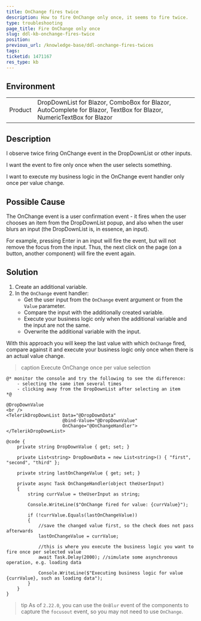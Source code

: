 ```yaml
---
title: OnChange fires twice
description: How to fire OnChange only once, it seems to fire twice.
type: troubleshooting
page_title: Fire OnChange only once
slug: ddl-kb-onchange-fires-twice
position: 
previous_url: /knowledge-base/ddl-onchange-fires-twices
tags: 
ticketid: 1471167
res_type: kb
---
```


## Environment
<table>
	<tbody>
		<tr>
			<td>Product</td>
			<td>DropDownList for Blazor, ComboBox for Blazor, AutoComplete for Blazor, TextBox for Blazor, NumericTextBox for Blazor</td>
		</tr>
	</tbody>
</table>


## Description

I observe twice firing OnChange event in the DropDownList or other inputs.

I want the event to fire only once when the user selects something.

I want to execute my business logic in the OnChange event handler only once per value change.

## Possible Cause

The OnChange event is a user confirmation event - it fires when the user chooses an item from the DropDownList popup, and also when the user blurs an input (the DropDownList is, in essence, an input).

For example, pressing Enter in an input will fire the event, but will not remove the focus from the input. Thus, the next click on the page (on a button, another component) will fire the event again.

## Solution

1. Create an additional variable.
1. In the `OnChange` event handler:
    * Get the user input from the `OnChange` event argument or from the `Value` parameter.
    * Compare the input with the additionally created variable.
    * Execute your business logic only when the additional variable and the input are not the same.
    * Overwrite the additional variable with the input.

With this approach you will keep the last value with which `OnChange` fired, compare against it and execute your business logic only once when there is an actual value change.

>caption Execute OnChange once per value selection

````CSHTML
@* monitor the console and try the following to see the difference:
    - selecting the same item several times
    - clicking away from the DropDownList after selecting an item
*@

@DropDownValue
<br />
<TelerikDropDownList Data="@DropDownData"
                     @bind-Value="@DropDownValue"
                     OnChange="@OnChangeHandler">
</TelerikDropDownList>

@code {
    private string DropDownValue { get; set; }

    private List<string> DropDownData = new List<string>() { "first", "second", "third" };

    private string lastOnChangeValue { get; set; }

    private async Task OnChangeHandler(object theUserInput)
    {
        string currValue = theUserInput as string;

        Console.WriteLine($"OnChange fired for value: {currValue}");

        if (!currValue.Equals(lastOnChangeValue))
        {
            //save the changed value first, so the check does not pass afterwards
            lastOnChangeValue = currValue;

            //this is where you execute the business logic you want to fire once per selected value
            await Task.Delay(2000); //simulate some asynchronous operation, e.g. loading data

            Console.WriteLine($"Executing business logic for value {currValue}, such as loading data");
        }
    }
}
````

>tip As of `2.22.0`, you can use the `OnBlur` event of the components to capture the `focusout` event, so you may not need to use `OnChange`.